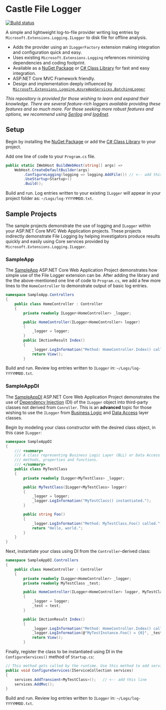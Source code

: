 # Castle File Logger
[![Build status](https://ci.appveyor.com/api/projects/status/4em377frx9dm6lkc?svg=true)](https://ci.appveyor.com/project/peterschlosser/castle-filelogger)

A simple and lightweight log-to-file provider writing log entries by `Microsoft.Extensions.Logging.ILogger` to disk file for offline analysis.

* Adds the provider using an `ILoggerFactory` extension making integration and configuration quick and easy.
* Uses existing `Microsoft.Extensions.Logging` references minimizing dependencies and coding footprint.
* Available as a [NuGet Package](https://www.nuget.org/packages/Castle.FileLogger/) or [C# Class Library](https://github.com/peterschlosser/Castle.FileLogger/tree/master/src/Castle.Extensions.Logging.FileLogger) for fast and easy integration.
* ASP.NET Core MVC Framework friendly.
* Design and implementation deeply influenced by [`Microsoft.Extensions.Logging.AzureAppServices.BatchingLogger`](https://docs.microsoft.com/en-us/dotnet/api/microsoft.extensions.logging.azureappservices?view=aspnetcore-2.1)

*This repository is provided for those wishing to learn and expand their knowledge.  There are several feature-rich loggers available providing these features and so much more.  For those seeking more robust features and options, we recommend using [Serilog](https://www.nuget.org/packages/serilog/) and [log4net](https://www.nuget.org/packages/log4net/).*

## Setup

Begin by installing the [NuGet Package](https://www.nuget.org/packages/Castle.FileLogger/) or add the [C# Class Library](https://github.com/peterschlosser/Castle.FileLogger/tree/master/src/Castle.Extensions.Logging.FileLogger) to your project.

Add one line of code to your `Program.cs` file.
```csharp
public static IWebHost BuildWebHost(string[] args) =>
	WebHost.CreateDefaultBuilder(args)
		.ConfigureLogging(logging => logging.AddFile())	// <-- add this line
		.UseStartup<Startup>()
		.Build();
```

Build and run.  Log entries written to your existing `ILogger` will appear in your project folder as: `~/Logs/log-YYYYMMDD.txt`.

## Sample Projects

The sample projects demonstrate the use of logging and `ILogger` within your ASP.NET Core MVC Web Application projects.  These projects indirectly demonstrate File Logging by helping investigators produce results quickly and easily using Core services provided by `Microsoft.Extensions.Logging.ILogger`.

### SampleApp

The [SampleApp](https://github.com/peterschlosser/Castle.FileLogger/tree/master/sample/SampleApp) ASP.NET Core Web Application Project demonstrates how simple use of the File Logger extension can be.  After adding the library and the the above-mentioned one line of code to `Program.cs`, we add a few more lines to the `HomeController` to demonstrate output of basic log entries.

```csharp
namespace SampleApp.Controllers
{
    public class HomeController : Controller
    {
        private readonly ILogger<HomeController> _logger;

        public HomeController(ILogger<HomeController> logger)
        {
            _logger = logger;
        }
        public IActionResult Index()
        {
            _logger.LogInformation("Method: HomeController.Index() called.");
            return View();
        }
```
Build and run.  Review log entries written to `ILogger` in: `~/Logs/log-YYYYMMDD.txt`.


### SampleAppDI

The [SampleAppDI](https://github.com/peterschlosser/Castle.FileLogger/tree/master/sample/SampleAppDI) ASP.NET Core Web Application Project demonstrates the use of [Dependency Injection](https://en.wikipedia.org/wiki/Dependency_injection) (DI) of the `ILogger` object into third-party classes not derived from `Conroller`.  This is an **advanced** topic for those wishing to use the `ILogger` from [Business Logic](https://en.wikipedia.org/wiki/Multitier_architecture) and [Data Access](https://en.wikipedia.org/wiki/Multitier_architecture) layer classes.

Begin by modeling your class constructor with the desired class object, in this case `ILogger`:
```csharp
namespace SampleAppDI
{
    /// <summary>
    /// A class representing Business Logic Layer (BLL) or Data Access Layer (DAL)
    /// methods, properties and functions.
    /// </summary>
	public class MyTestClass
    {
        private readonly ILogger<MyTestClass> _logger;

        public MyTestClass(ILogger<MyTestClass> logger)
        {
            _logger = logger;
            _logger.LogInformation("MyTestClass() instantiated.");
        }

        public string Foo()
        {
            _logger.LogInformation("Method: MyTestClass.Foo() called.");
            return "Hello, world.";
        }
    }
}
```

Next, instantiate your class using DI from the `Controller`-derived class: 
```csharp
namespace SampleAppDI.Controllers
{
    public class HomeController : Controller
    {
        private readonly ILogger<HomeController> _logger;
        private readonly MyTestClass _test;

        public HomeController(ILogger<HomeController> logger, MyTestClass test)
        {
            _logger = logger;
            _test = test;
        }

        public IActionResult Index()
        {
            _logger.LogInformation("Method: HomeController.Index() called.");
            _logger.LogInformation(@"MyTestInstance.Foo() = {0}", _test.Foo());
            return View();
        }

```

Finally, register the class to be instantiated using DI in the `ConfigureServices()` method of `Startup.cs`:
```csharp
// This method gets called by the runtime. Use this method to add services to the container.
public void ConfigureServices(IServiceCollection services)
{
    services.AddTransient<MyTestClass>();	// <-- add this line
    services.AddMvc();
}
```

Build and run.  Review log entries written to `ILogger` in: `~/Logs/log-YYYYMMDD.txt`.

